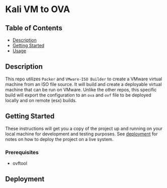 # Kali VM to OVA

## Table of Contents
+ [Description](#description)
+ [Getting Started](#getting_started)
+ [Usage](#usage)

## Description <a name = "description"></a>
This repo utilizes `Packer` and `VMware-ISO Builder` to create a VMware virtual machine from an ISO file source. It will build and create a deployable virtual machine that can be run on VMware. Unlike the other repos, this specific build will export the configuration to an `ova` and `ovf` file to be deployed locally and on remote (esx) builds. 

## Getting Started <a name = "getting_started"></a>
These instructions will get you a copy of the project up and running on your local machine for development and testing purposes. See [deployment](#deployment) for notes on how to deploy the project on a live system.

### Prerequisites
- ovftool

## Deployment <a name = "deployment"></a>
